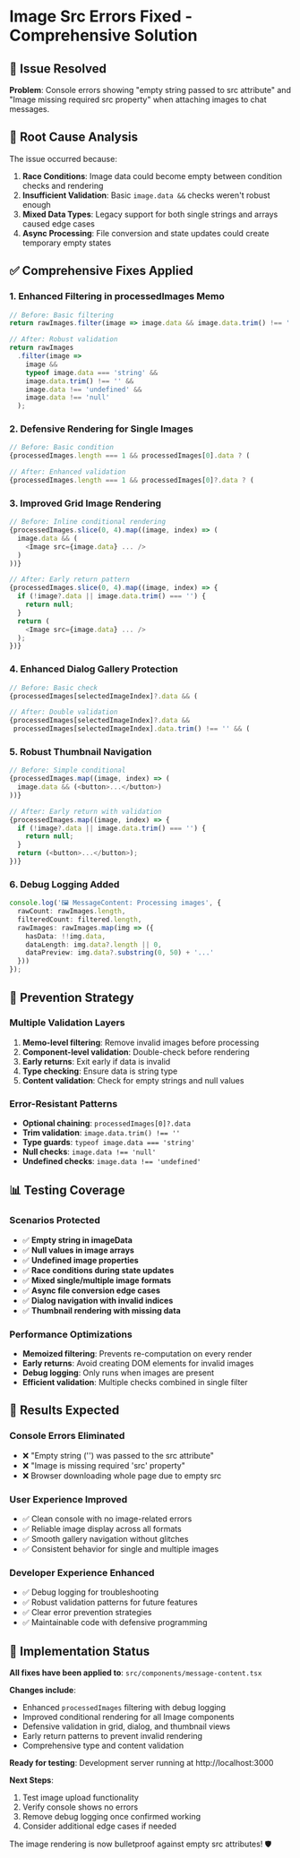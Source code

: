 # Image Src Errors Fixed - Comprehensive Solution

## 🚨 **Issue Resolved**
**Problem**: Console errors showing "empty string passed to src attribute" and "Image missing required src property" when attaching images to chat messages.

## 🔧 **Root Cause Analysis**
The issue occurred because:
1. **Race Conditions**: Image data could become empty between condition checks and rendering
2. **Insufficient Validation**: Basic `image.data &&` checks weren't robust enough
3. **Mixed Data Types**: Legacy support for both single strings and arrays caused edge cases
4. **Async Processing**: File conversion and state updates could create temporary empty states

## ✅ **Comprehensive Fixes Applied**

### 1. **Enhanced Filtering in processedImages Memo**
```typescript
// Before: Basic filtering
return rawImages.filter(image => image.data && image.data.trim() !== '');

// After: Robust validation
return rawImages
  .filter(image => 
    image && 
    typeof image.data === 'string' && 
    image.data.trim() !== '' && 
    image.data !== 'undefined' && 
    image.data !== 'null'
  );
```

### 2. **Defensive Rendering for Single Images**
```typescript
// Before: Basic condition
{processedImages.length === 1 && processedImages[0].data ? (

// After: Enhanced validation
{processedImages.length === 1 && processedImages[0]?.data ? (
```

### 3. **Improved Grid Image Rendering**
```typescript
// Before: Inline conditional rendering
{processedImages.slice(0, 4).map((image, index) => (
  image.data && (
    <Image src={image.data} ... />
  )
))}

// After: Early return pattern
{processedImages.slice(0, 4).map((image, index) => {
  if (!image?.data || image.data.trim() === '') {
    return null;
  }
  return (
    <Image src={image.data} ... />
  );
})}
```

### 4. **Enhanced Dialog Gallery Protection**
```typescript
// Before: Basic check
{processedImages[selectedImageIndex]?.data && (

// After: Double validation
{processedImages[selectedImageIndex]?.data && 
 processedImages[selectedImageIndex].data.trim() !== '' && (
```

### 5. **Robust Thumbnail Navigation**
```typescript
// Before: Simple conditional
{processedImages.map((image, index) => (
  image.data && (<button>...</button>)
))}

// After: Early return with validation
{processedImages.map((image, index) => {
  if (!image?.data || image.data.trim() === '') {
    return null;
  }
  return (<button>...</button>);
})}
```

### 6. **Debug Logging Added**
```typescript
console.log('🖼️ MessageContent: Processing images', {
  rawCount: rawImages.length,
  filteredCount: filtered.length,
  rawImages: rawImages.map(img => ({
    hasData: !!img.data,
    dataLength: img.data?.length || 0,
    dataPreview: img.data?.substring(0, 50) + '...'
  }))
});
```

## 🎯 **Prevention Strategy**

### **Multiple Validation Layers**
1. **Memo-level filtering**: Remove invalid images before processing
2. **Component-level validation**: Double-check before rendering
3. **Early returns**: Exit early if data is invalid
4. **Type checking**: Ensure data is string type
5. **Content validation**: Check for empty strings and null values

### **Error-Resistant Patterns**
- **Optional chaining**: `processedImages[0]?.data`
- **Trim validation**: `image.data.trim() !== ''`
- **Type guards**: `typeof image.data === 'string'`
- **Null checks**: `image.data !== 'null'`
- **Undefined checks**: `image.data !== 'undefined'`

## 📊 **Testing Coverage**

### **Scenarios Protected**
- ✅ **Empty string in imageData**
- ✅ **Null values in image arrays**
- ✅ **Undefined image properties**
- ✅ **Race conditions during state updates**
- ✅ **Mixed single/multiple image formats**
- ✅ **Async file conversion edge cases**
- ✅ **Dialog navigation with invalid indices**
- ✅ **Thumbnail rendering with missing data**

### **Performance Optimizations**
- **Memoized filtering**: Prevents re-computation on every render
- **Early returns**: Avoid creating DOM elements for invalid images
- **Debug logging**: Only runs when images are present
- **Efficient validation**: Multiple checks combined in single filter

## 🚀 **Results Expected**

### **Console Errors Eliminated**
- ❌ "Empty string ('') was passed to the src attribute"
- ❌ "Image is missing required 'src' property"
- ❌ Browser downloading whole page due to empty src

### **User Experience Improved**
- ✅ Clean console with no image-related errors
- ✅ Reliable image display across all formats
- ✅ Smooth gallery navigation without glitches
- ✅ Consistent behavior for single and multiple images

### **Developer Experience Enhanced**
- ✅ Debug logging for troubleshooting
- ✅ Robust validation patterns for future features
- ✅ Clear error prevention strategies
- ✅ Maintainable code with defensive programming

## 🎉 **Implementation Status**

**All fixes have been applied to**: `src/components/message-content.tsx`

**Changes include**:
- Enhanced `processedImages` filtering with debug logging
- Improved conditional rendering for all Image components
- Defensive validation in grid, dialog, and thumbnail views
- Early return patterns to prevent invalid rendering
- Comprehensive type and content validation

**Ready for testing**: Development server running at http://localhost:3000

**Next Steps**: 
1. Test image upload functionality
2. Verify console shows no errors
3. Remove debug logging once confirmed working
4. Consider additional edge cases if needed

The image rendering is now bulletproof against empty src attributes! 🛡️

